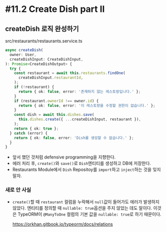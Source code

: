 # #11.2 Create Dish part II

## createDish 로직 완성하기

src/restaurants/restaurants.service.ts

```ts
async createDish(
  owner: User,
  createDishInput: CreateDishInput,
): Promise<CreateDishOutput> {
  try {
    const restaurant = await this.restaurants.findOne(
      createDishInput.restaurantId,
    );
    if (!restaurant) {
      return { ok: false, error: '존재하지 않는 레스토랑입니다.' };
    }
    if (restaurant.ownerId !== owner.id) {
      return { ok: false, error: '이 레스토랑을 수정할 권한이 없습니다.' };
    }
    const dish = await this.dishes.save(
      this.dishes.create({ ...createDishInput, restaurant }),
    );
    return { ok: true };
  } catch (error) {
    return { ok: false, error: 'Dish를 생성할 수 없습니다.' };
  }
}
```

- 앞서 했던 것처럼 defensive programming을 지향한다.
- 에러 처리 후, `create()`와 `save()`로 `Dish`엔티티를 생성하고 DB에 저장한다.
- Restaurants Module에서 `Dish` Repositoy를 `import`하고 `inject`하는 것을 잊지 말자.

### 새로 안 사실

- `create()`할 때 `restaurant` 컬럼을 누락해서 `null`값이 들어가도 에러가 발생하지 않았다. 엔티티를 정의할 때 `nullable: true`옵션을 주지 않았는 데도 말이다. 이것은 TypeORM이 `@ManyToOne` 컬럼의 기본 값을 `nullable: true`로 하기 때문이다.

  https://orkhan.gitbook.io/typeorm/docs/relations
